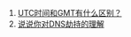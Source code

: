 1. [UTC时间和GMT有什么区别？](https://github.com/Eveveen/fe-study/blob/master/other/01.UTC&GMT.md)  
2. [说说你对DNS劫持的理解](https://github.com/Eveveen/fe-study/blob/master/other/02.DNS.md) 